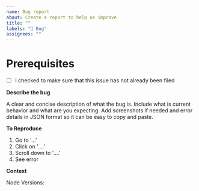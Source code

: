 ```yaml
---
name: Bug report
about: Create a report to help us improve
title: ""
labels: "🐞 Bug"
assignees: ""
---
```


# Prerequisites

- [ ] I checked to make sure that this issue has not already been filed

**Describe the bug**

A clear and concise description of what the bug is. Include what is current behavior and what are you expecting. Add screenshots if needed and error details in JSON format so it can be easy to copy and paste.

**To Reproduce**

1. Go to '...'
2. Click on '....'
3. Scroll down to '....'
4. See error

**Context**

Node Versions:
